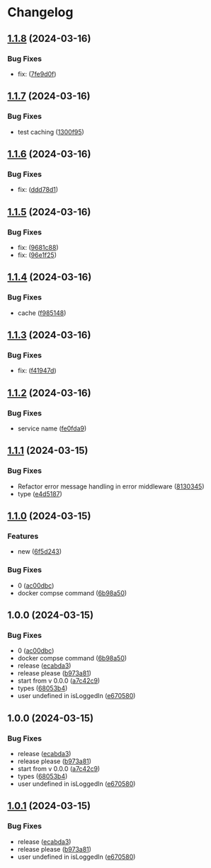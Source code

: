 # Changelog

## [1.1.8](https://github.com/yuji-luigi/flatmates-api/compare/flatmates-api-v1.1.7...flatmates-api-v1.1.8) (2024-03-16)


### Bug Fixes

* fix:  ([7fe9d0f](https://github.com/yuji-luigi/flatmates-api/commit/7fe9d0ff8f42a3cd3ffd738109b0b0e7d80f3f63))

## [1.1.7](https://github.com/yuji-luigi/flatmates-api/compare/flatmates-api-v1.1.6...flatmates-api-v1.1.7) (2024-03-16)


### Bug Fixes

* test caching ([1300f95](https://github.com/yuji-luigi/flatmates-api/commit/1300f953add87713c4c9934f8bbf7996d653cd54))

## [1.1.6](https://github.com/yuji-luigi/flatmates-api/compare/flatmates-api-v1.1.5...flatmates-api-v1.1.6) (2024-03-16)


### Bug Fixes

* fix:  ([ddd78d1](https://github.com/yuji-luigi/flatmates-api/commit/ddd78d14dc48cf86b445f2f4a82a2a2def8ad9cb))

## [1.1.5](https://github.com/yuji-luigi/flatmates-api/compare/flatmates-api-v1.1.4...flatmates-api-v1.1.5) (2024-03-16)


### Bug Fixes

* fix:  ([9681c88](https://github.com/yuji-luigi/flatmates-api/commit/9681c88f4a297c8156f80cda1163b7a44510594b))
* fix:  ([96e1f25](https://github.com/yuji-luigi/flatmates-api/commit/96e1f253865f44499cdf4abda8235ac4788f962a))

## [1.1.4](https://github.com/yuji-luigi/flatmates-api/compare/flatmates-api-v1.1.3...flatmates-api-v1.1.4) (2024-03-16)


### Bug Fixes

* cache ([f985148](https://github.com/yuji-luigi/flatmates-api/commit/f98514801b2199375efd6e97042d902e298653d0))

## [1.1.3](https://github.com/yuji-luigi/flatmates-api/compare/flatmates-api-v1.1.2...flatmates-api-v1.1.3) (2024-03-16)


### Bug Fixes

* fix:  ([f41947d](https://github.com/yuji-luigi/flatmates-api/commit/f41947de27ed3c94edd900c6540df0f38f707c78))

## [1.1.2](https://github.com/yuji-luigi/flatmates-api/compare/flatmates-api-v1.1.1...flatmates-api-v1.1.2) (2024-03-16)


### Bug Fixes

* service name ([fe0fda9](https://github.com/yuji-luigi/flatmates-api/commit/fe0fda9ed8a843a8e47a4ea04397a021aa2dfcc5))

## [1.1.1](https://github.com/yuji-luigi/flatmates-api/compare/flatmates-api-v1.1.0...flatmates-api-v1.1.1) (2024-03-15)


### Bug Fixes

* Refactor error message handling in error middleware ([8130345](https://github.com/yuji-luigi/flatmates-api/commit/81303459257d986204d9b108d4b367016d73b3ee))
* type ([e4d5187](https://github.com/yuji-luigi/flatmates-api/commit/e4d518740131d970fb3aaaff775c5c5558d77eba))

## [1.1.0](https://github.com/yuji-luigi/flatmates-api/compare/flatmates-api-v1.0.0...flatmates-api-v1.1.0) (2024-03-15)


### Features

* new ([6f5d243](https://github.com/yuji-luigi/flatmates-api/commit/6f5d2436ad0787cbd55363b6e26f286372cde664))


### Bug Fixes

* 0 ([ac00dbc](https://github.com/yuji-luigi/flatmates-api/commit/ac00dbc856e19eae00c743da1bb5a9c61f1f0a98))
* docker compse command ([6b98a50](https://github.com/yuji-luigi/flatmates-api/commit/6b98a500aa5dcb5727fbcb94fc4eefe738b14f75))

## 1.0.0 (2024-03-15)


### Bug Fixes

* 0 ([ac00dbc](https://github.com/yuji-luigi/flatmates-api/commit/ac00dbc856e19eae00c743da1bb5a9c61f1f0a98))
* docker compse command ([6b98a50](https://github.com/yuji-luigi/flatmates-api/commit/6b98a500aa5dcb5727fbcb94fc4eefe738b14f75))
* release ([ecabda3](https://github.com/yuji-luigi/flatmates-api/commit/ecabda3ffed729a9cac25476ef8dce9aa4f700b0))
* release please ([b973a81](https://github.com/yuji-luigi/flatmates-api/commit/b973a81400b2158b6c296f0966ffde3c159596da))
* start from v 0.0.0 ([a7c42c9](https://github.com/yuji-luigi/flatmates-api/commit/a7c42c9b868d24f39a3eec8276470092e5d194cd))
* types ([68053b4](https://github.com/yuji-luigi/flatmates-api/commit/68053b4b1e231e95fd8611eedc0e0e688c1769fd))
* user undefined in isLoggedIn ([e670580](https://github.com/yuji-luigi/flatmates-api/commit/e670580a9c461022a04343117fd46162852b8642))

## 1.0.0 (2024-03-15)


### Bug Fixes

* release ([ecabda3](https://github.com/yuji-luigi/flatmates-api/commit/ecabda3ffed729a9cac25476ef8dce9aa4f700b0))
* release please ([b973a81](https://github.com/yuji-luigi/flatmates-api/commit/b973a81400b2158b6c296f0966ffde3c159596da))
* start from v 0.0.0 ([a7c42c9](https://github.com/yuji-luigi/flatmates-api/commit/a7c42c9b868d24f39a3eec8276470092e5d194cd))
* types ([68053b4](https://github.com/yuji-luigi/flatmates-api/commit/68053b4b1e231e95fd8611eedc0e0e688c1769fd))
* user undefined in isLoggedIn ([e670580](https://github.com/yuji-luigi/flatmates-api/commit/e670580a9c461022a04343117fd46162852b8642))

## [1.0.1](https://github.com/yuji-luigi/flatmates-api/compare/flatmates-api-v1.0.0...flatmates-api-v1.0.1) (2024-03-15)


### Bug Fixes

* release ([ecabda3](https://github.com/yuji-luigi/flatmates-api/commit/ecabda3ffed729a9cac25476ef8dce9aa4f700b0))
* release please ([b973a81](https://github.com/yuji-luigi/flatmates-api/commit/b973a81400b2158b6c296f0966ffde3c159596da))
* user undefined in isLoggedIn ([e670580](https://github.com/yuji-luigi/flatmates-api/commit/e670580a9c461022a04343117fd46162852b8642))
